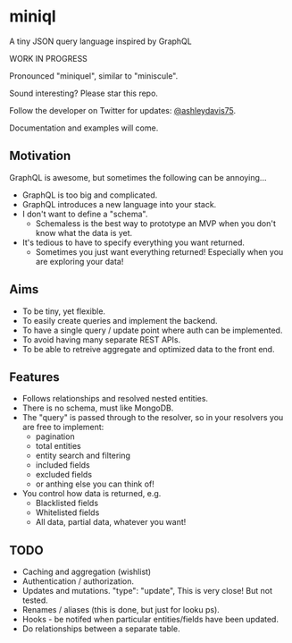 # miniql

A tiny JSON query language inspired by GraphQL

WORK IN PROGRESS

Pronounced "miniquel", similar to "miniscule".

Sound interesting? Please star this repo.

Follow the developer on Twitter for updates: [@ashleydavis75](https://twitter.com/ashleydavis75).

Documentation and examples will come.


## Motivation

GraphQL is awesome, but sometimes the following can be annoying...

- GraphQL is too big and complicated.
- GraphQL introduces a new language into your stack.
- I don't want to define a "schema". 
    - Schemaless is the best way to prototype an MVP when you don't know what the data is yet.
- It's tedious to have to specify everything you want returned.
    - Sometimes you just want everything returned! Especially when you are exploring your data!

## Aims

- To be tiny, yet flexible.
- To easily create queries and implement the backend.
- To have a single query / update point where auth can be implemented.
- To avoid having many separate REST APIs.
- To be able to retreive aggregate and optimized data to the front end.

## Features

- Follows relationships and resolved nested entities.
- There is no schema, must like MongoDB.
- The "query" is passed through to the resolver, so in your resolvers you are free to implement:
    - pagination
    - total entities
    - entity search and filtering
    - included fields
    - excluded fields
    - or anthing else you can think of!
- You control how data is returned, e.g.
    - Blacklisted fields
    - Whitelisted fields
    - All data, partial data, whatever you want!


## TODO

- Caching and aggregation (wishlist)
- Authentication / authorization.
- Updates and mutations.
    "type": "update",
        This is very close! But not tested.
- Renames / aliases (this is done, but just for looku ps).
- Hooks - be notifed when particular entities/fields have been updated.
- Do relationships between a separate table.
